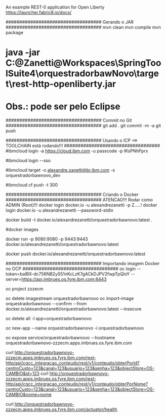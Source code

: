 An example REST-0 application for Open Liberty
https://launcher.fabric8.io/docs/

###################################
Gerando o JAR
###################################
mvn clean
mvn compile
mvn package
# java -jar C:\@Zanetti\@Workspaces\SpringToolSuite4\orquestradorbawNovo\target\rest-http-openliberty.jar
# Obs.: pode ser pelo Eclipse


###################################
Commit no Git
###################################
git add . 
git commit -m -a
git push


###################################
Usando o ICP ==> TOOLCHAIN está rodando!!! 
###################################
#ibmcloud login -a https://cloud.ibm.com -u passcode -p IKsPNhFprx

#ibmcloud login --sso    

#ibmcloud target -o alexandre.zanetti@br.ibm.com -s orquestradorbawnovo_dev

#ibmcloud cf push -t 300


###################################
Criando o Docker
###################################
ATENCAO!!! Rodar como ADMIN (Root)!!!
docker login docker.io -u alexandrezanetti -p Z.....!
docker login docker.io -u alexandrezanetti --password-stdin

docker build -t docker.io/alexandrezanetti/orquestradorbawnovo:latest .

#docker images

docker run -p 9080:9080 -p 9443:9443 docker.io/alexandrezanetti/orquestradorbawnovo:latest 

docker push docker.io/alexandrezanetti/orquestradorbawnovo:latest


###################################
Importando imagem Docker no OCP
###################################
oc login --token=balBX-dc756NB2yS51nKcLzK7gACkDJPV2fwpTpQIoY --server=https://api.imbrues.os.fyre.ibm.com:6443

oc project zzzecm

oc delete imagestream orquestradorbawnovo
oc import-image orquestradorbawnovo --confirm --from docker.io/alexandrezanetti/orquestradorbawnovo:latest --insecure

oc delete all -l app=orquestradorbawnovo

oc new-app --name orquestradorbawnovo -i orquestradorbawnovo

oc expose service/orquestradorbawnovo --hostname orquestradorbawnovo-zzzecm.apps.imbrues.os.fyre.ibm.com

curl http://orquestradorbawnovo-zzzecm.apps.imbrues.os.fyre.ibm.com/rest-http/api/cgcc_integracao_conteudo/rest/v1/conteudo/obterPorId?centroCusto=123&canal=123&usuario=123&senha=123&objectStore=OS-CAMBIO&id=123
curl http://orquestradorbawnovo-zzzecm.apps.imbrues.os.fyre.ibm.com/rest-http/api/cgcc_integracao_conteudo/rest/v1/conteudo/obterPorNome?centroCusto=123&canal=123&usuario=123&senha=123&objectStore=OS-CAMBIO&nome=nome

curl http://orquestradorbawnovo-zzzecm.apps.imbrues.os.fyre.ibm.com/actuator/health
